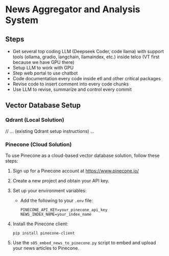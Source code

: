 # News Aggregator and Analysis System

## Steps

- Get several top coding LLM (Deepseek Coder, code llama) with support tools (ollama, gradio, langchain, llamaindex, etc.) inside telco (VT first because we have GPU there)
- Setup LLM to work with GPU
- Step web portal to use chatbot
- Code documentation every code inside etl and other critical packages
- Revise code to insert comment into every code chunks
- Use LLM to revise, summarize and control every commit

## Vector Database Setup

### Qdrant (Local Solution)

// ... (existing Qdrant setup instructions) ...

### Pinecone (Cloud Solution)

To use Pinecone as a cloud-based vector database solution, follow these steps:

1. Sign up for a Pinecone account at https://www.pinecone.io/

2. Create a new project and obtain your API key.

3. Set up your environment variables:
   - Add the following to your `.env` file:
     ```
     PINECONE_API_KEY=your_pinecone_api_key
     NEWS_INDEX_NAME=your_index_name
     ```

4. Install the Pinecone client:
   ```
   pip install pinecone-client
   ```

5. Use the `s05_embed_news_to_pinecone.py` script to embed and upload your news articles to Pinecone.
